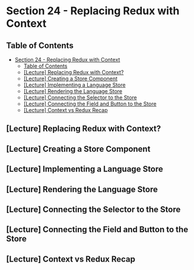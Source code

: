 # Section 24 - Replacing Redux with Context

## Table of Contents

- [Section 24 - Replacing Redux with Context](#section-24---replacing-redux-with-context)
  - [Table of Contents](#table-of-contents)
  - [[Lecture] Replacing Redux with Context?](#lecture-replacing-redux-with-context)
  - [[Lecture] Creating a Store Component](#lecture-creating-a-store-component)
  - [[Lecture] Implementing a Language Store](#lecture-implementing-a-language-store)
  - [[Lecture] Rendering the Language Store](#lecture-rendering-the-language-store)
  - [[Lecture] Connecting the Selector to the Store](#lecture-connecting-the-selector-to-the-store)
  - [[Lecture] Connecting the Field and Button to the Store](#lecture-connecting-the-field-and-button-to-the-store)
  - [[Lecture] Context vs Redux Recap](#lecture-context-vs-redux-recap)

## [Lecture] Replacing Redux with Context?

## [Lecture] Creating a Store Component

## [Lecture] Implementing a Language Store

## [Lecture] Rendering the Language Store

## [Lecture] Connecting the Selector to the Store

## [Lecture] Connecting the Field and Button to the Store

## [Lecture] Context vs Redux Recap
